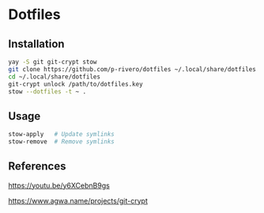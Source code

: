 # Dotfiles

## Installation

```bash
yay -S git git-crypt stow
git clone https://github.com/p-rivero/dotfiles ~/.local/share/dotfiles
cd ~/.local/share/dotfiles
git-crypt unlock /path/to/dotfiles.key
stow --dotfiles -t ~ .
```

## Usage

```bash
stow-apply   # Update symlinks
stow-remove  # Remove symlinks
```

## References

https://youtu.be/y6XCebnB9gs

https://www.agwa.name/projects/git-crypt

